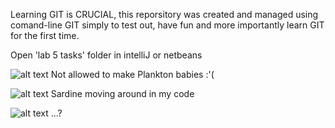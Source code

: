 Learning GIT is CRUCIAL, this reporsitory was created and managed using comand-line GIT simply to test out, have fun and more importantly learn GIT for the first time.

Open 'lab 5 tasks' folder in intelliJ or netbeans

![alt text](https://i.imgur.com/n3rKYfn.jpg)
Not allowed to make Plankton babies :'(

![alt text](https://i.imgur.com/CIBRbwC.png)
Sardine moving around in my code

![alt text](https://i.imgur.com/bEXDcRl.jpg)
...?
